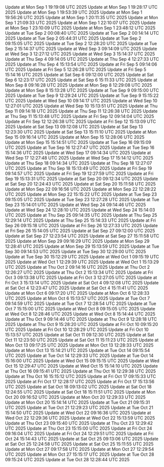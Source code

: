 Update at Mon Sep  1 19:19:08 UTC 2025
Update at Mon Sep  1 19:28:17 UTC 2025
Update at Mon Sep  1 19:53:39 UTC 2025
Update at Mon Sep  1 19:56:26 UTC 2025
Update at Mon Sep  1 20:11:35 UTC 2025
Update at Mon Sep  1 21:09:33 UTC 2025
Update at Mon Sep  1 22:10:07 UTC 2025
Update at Mon Sep  1 23:10:09 UTC 2025
Update at Mon Sep  1 23:48:12 UTC 2025
Update at Tue Sep  2 00:08:40 UTC 2025
Update at Tue Sep  2 00:14:14 UTC 2025
Update at Tue Sep  2 05:44:31 UTC 2025
Update at Tue Sep  2 09:15:05 UTC 2025
Update at Tue Sep  2 12:28:20 UTC 2025
Update at Tue Sep  2 15:14:37 UTC 2025
Update at Wed Sep  3 09:14:09 UTC 2025
Update at Wed Sep  3 12:27:12 UTC 2025
Update at Wed Sep  3 15:14:37 UTC 2025
Update at Thu Sep  4 09:14:05 UTC 2025
Update at Thu Sep  4 12:27:33 UTC 2025
Update at Thu Sep  4 15:13:54 UTC 2025
Update at Fri Sep  5 09:14:06 UTC 2025
Update at Fri Sep  5 12:26:28 UTC 2025
Update at Fri Sep  5 15:14:16 UTC 2025
Update at Sat Sep  6 09:12:00 UTC 2025
Update at Sat Sep  6 12:23:17 UTC 2025
Update at Sat Sep  6 15:11:33 UTC 2025
Update at Mon Sep  8 09:16:28 UTC 2025
Update at Mon Sep  8 12:29:08 UTC 2025
Update at Mon Sep  8 15:13:28 UTC 2025
Update at Tue Sep  9 09:15:00 UTC 2025
Update at Tue Sep  9 12:29:24 UTC 2025
Update at Tue Sep  9 15:15:22 UTC 2025
Update at Wed Sep 10 09:14:17 UTC 2025
Update at Wed Sep 10 12:27:01 UTC 2025
Update at Wed Sep 10 15:13:51 UTC 2025
Update at Thu Sep 11 09:14:18 UTC 2025
Update at Thu Sep 11 12:26:38 UTC 2025
Update at Thu Sep 11 15:13:48 UTC 2025
Update at Fri Sep 12 09:14:04 UTC 2025
Update at Fri Sep 12 12:26:38 UTC 2025
Update at Fri Sep 12 15:13:09 UTC 2025
Update at Sat Sep 13 09:12:08 UTC 2025
Update at Sat Sep 13 12:23:30 UTC 2025
Update at Sat Sep 13 15:11:10 UTC 2025
Update at Mon Sep 15 09:16:14 UTC 2025
Update at Mon Sep 15 12:28:06 UTC 2025
Update at Mon Sep 15 15:14:51 UTC 2025
Update at Tue Sep 16 09:15:09 UTC 2025
Update at Tue Sep 16 12:27:47 UTC 2025
Update at Tue Sep 16 15:14:36 UTC 2025
Update at Wed Sep 17 09:14:34 UTC 2025
Update at Wed Sep 17 12:27:48 UTC 2025
Update at Wed Sep 17 15:14:12 UTC 2025
Update at Thu Sep 18 09:14:34 UTC 2025
Update at Thu Sep 18 12:27:07 UTC 2025
Update at Thu Sep 18 15:13:49 UTC 2025
Update at Fri Sep 19 09:14:57 UTC 2025
Update at Fri Sep 19 12:27:59 UTC 2025
Update at Fri Sep 19 15:13:31 UTC 2025
Update at Sat Sep 20 09:12:34 UTC 2025
Update at Sat Sep 20 12:24:43 UTC 2025
Update at Sat Sep 20 15:11:58 UTC 2025
Update at Mon Sep 22 09:16:56 UTC 2025
Update at Mon Sep 22 12:28:22 UTC 2025
Update at Mon Sep 22 15:15:22 UTC 2025
Update at Tue Sep 23 09:15:05 UTC 2025
Update at Tue Sep 23 12:27:28 UTC 2025
Update at Tue Sep 23 15:14:01 UTC 2025
Update at Wed Sep 24 09:14:46 UTC 2025
Update at Wed Sep 24 12:28:10 UTC 2025
Update at Wed Sep 24 15:14:03 UTC 2025
Update at Thu Sep 25 09:14:35 UTC 2025
Update at Thu Sep 25 12:29:14 UTC 2025
Update at Thu Sep 25 15:14:33 UTC 2025
Update at Fri Sep 26 09:15:18 UTC 2025
Update at Fri Sep 26 12:27:33 UTC 2025
Update at Fri Sep 26 15:14:05 UTC 2025
Update at Sat Sep 27 09:12:00 UTC 2025
Update at Sat Sep 27 12:23:54 UTC 2025
Update at Sat Sep 27 15:11:58 UTC 2025
Update at Mon Sep 29 09:16:29 UTC 2025
Update at Mon Sep 29 12:28:41 UTC 2025
Update at Mon Sep 29 15:13:59 UTC 2025
Update at Tue Sep 30 09:14:53 UTC 2025
Update at Tue Sep 30 12:29:00 UTC 2025
Update at Tue Sep 30 15:12:29 UTC 2025
Update at Wed Oct  1 09:15:19 UTC 2025
Update at Wed Oct  1 12:29:39 UTC 2025
Update at Wed Oct  1 15:13:29 UTC 2025
Update at Thu Oct  2 09:14:16 UTC 2025
Update at Thu Oct  2 12:26:27 UTC 2025
Update at Thu Oct  2 15:13:34 UTC 2025
Update at Fri Oct  3 09:13:38 UTC 2025
Update at Fri Oct  3 12:27:05 UTC 2025
Update at Fri Oct  3 15:13:14 UTC 2025
Update at Sat Oct  4 09:12:08 UTC 2025
Update at Sat Oct  4 12:23:47 UTC 2025
Update at Sat Oct  4 15:11:41 UTC 2025
Update at Mon Oct  6 09:17:20 UTC 2025
Update at Mon Oct  6 12:28:33 UTC 2025
Update at Mon Oct  6 15:13:57 UTC 2025
Update at Tue Oct  7 09:14:59 UTC 2025
Update at Tue Oct  7 12:28:54 UTC 2025
Update at Tue Oct  7 15:15:00 UTC 2025
Update at Wed Oct  8 09:15:05 UTC 2025
Update at Wed Oct  8 12:28:46 UTC 2025
Update at Wed Oct  8 15:14:44 UTC 2025
Update at Thu Oct  9 09:14:46 UTC 2025
Update at Thu Oct  9 12:28:18 UTC 2025
Update at Thu Oct  9 15:28:20 UTC 2025
Update at Fri Oct 10 09:15:20 UTC 2025
Update at Fri Oct 10 12:28:29 UTC 2025
Update at Fri Oct 10 15:13:57 UTC 2025
Update at Sat Oct 11 09:12:30 UTC 2025
Update at Sat Oct 11 12:23:50 UTC 2025
Update at Sat Oct 11 15:11:23 UTC 2025
Update at Mon Oct 13 09:17:25 UTC 2025
Update at Mon Oct 13 12:28:33 UTC 2025
Update at Mon Oct 13 15:14:21 UTC 2025
Update at Tue Oct 14 09:15:54 UTC 2025
Update at Tue Oct 14 12:29:33 UTC 2025
Update at Tue Oct 14 15:16:00 UTC 2025
Update at Wed Oct 15 09:15:15 UTC 2025
Update at Wed Oct 15 12:29:47 UTC 2025
Update at Wed Oct 15 15:14:10 UTC 2025
Update at Thu Oct 16 09:15:41 UTC 2025
Update at Thu Oct 16 12:29:38 UTC 2025
Update at Thu Oct 16 15:15:12 UTC 2025
Update at Fri Oct 17 09:15:33 UTC 2025
Update at Fri Oct 17 12:28:17 UTC 2025
Update at Fri Oct 17 15:13:56 UTC 2025
Update at Sat Oct 18 09:13:02 UTC 2025
Update at Sat Oct 18 12:24:55 UTC 2025
Update at Sat Oct 18 15:11:51 UTC 2025
Update at Mon Oct 20 09:16:52 UTC 2025
Update at Mon Oct 20 12:29:33 UTC 2025
Update at Mon Oct 20 15:14:14 UTC 2025
Update at Tue Oct 21 09:15:31 UTC 2025
Update at Tue Oct 21 12:29:23 UTC 2025
Update at Tue Oct 21 15:14:50 UTC 2025
Update at Wed Oct 22 09:16:36 UTC 2025
Update at Wed Oct 22 12:29:36 UTC 2025
Update at Wed Oct 22 15:13:59 UTC 2025
Update at Thu Oct 23 09:15:40 UTC 2025
Update at Thu Oct 23 12:29:42 UTC 2025
Update at Thu Oct 23 15:15:00 UTC 2025
Update at Fri Oct 24 09:16:04 UTC 2025
Update at Fri Oct 24 12:29:51 UTC 2025
Update at Fri Oct 24 15:14:43 UTC 2025
Update at Sat Oct 25 09:13:06 UTC 2025
Update at Sat Oct 25 12:24:58 UTC 2025
Update at Sat Oct 25 15:11:55 UTC 2025
Update at Mon Oct 27 09:17:58 UTC 2025
Update at Mon Oct 27 12:29:54 UTC 2025
Update at Mon Oct 27 15:15:17 UTC 2025
Update at Tue Oct 28 09:15:24 UTC 2025
Update at Tue Oct 28 12:28:44 UTC 2025

